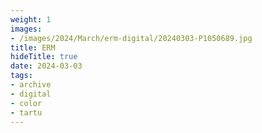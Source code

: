 ```yaml
---
weight: 1
images:
- /images/2024/March/erm-digital/20240303-P1050689.jpg
title: ERM
hideTitle: true
date: 2024-03-03
tags:
- archive
- digital
- color
- tartu
---
```

